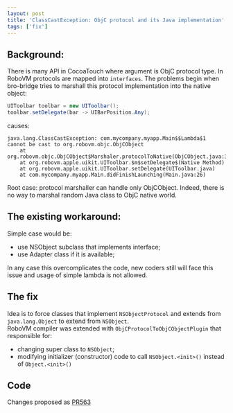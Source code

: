 ```yaml
---
layout: post
title: 'ClassCastException: ObjC protocol and its Java implementation'
tags: ['fix']
---
```


## Background:
There is many API in CocoaTouch where argument is ObjC protocol type. In RoboVM protocols are mapped into `interfaces`. The problems begin when bro-bridge tries to marshall this protocol implementation into the native object:  
```java
UIToolbar toolbar = new UIToolbar();
toolbar.setDelegate(bar -> UIBarPosition.Any);
```
causes: 
```
java.lang.ClassCastException: com.mycompany.myapp.Main$$Lambda$1 cannot be cast to org.robovm.objc.ObjCObject
	at org.robovm.objc.ObjCObject$Marshaler.protocolToNative(ObjCObject.java:388)
	at org.robovm.apple.uikit.UIToolbar.$m$setDelegate$(Native Method)
	at org.robovm.apple.uikit.UIToolbar.setDelegate(UIToolbar.java)
	at com.mycompany.myapp.Main.didFinishLaunching(Main.java:26)
```

Root case: protocol marshaller can handle only ObjCObject. Indeed, there is no way to marshal random Java class to ObjC native world.  
## The existing workaround:
<!-- more -->  
Simple case would be:
- use NSObject subclass that implements interface;
- use Adapter class if it is available; 

In any case this overcomplicates the code, new coders still will face this issue and usage of simple lambda is not allowed. 

## The fix
Idea is to force classes that implement `NSObjectProtocol` and extends from `java.lang.Object` to extend from `NSObject`.  
RoboVM compiler was extended with `ObjCProtocolToObjCObjectPlugin` that responsible for:
- changing super class to `NSObject`;
- modifying initializer (constructor) code to call `NSObject.<init>()` instead of `Object.<init>()`


## Code 
Changes proposed as [PR563](https://github.com/MobiVM/robovm/pull/563)
